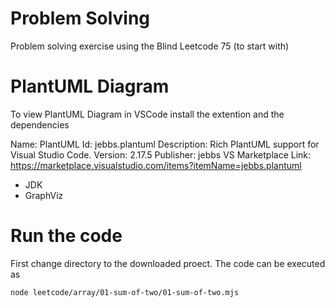 # Problem Solving
Problem solving exercise using the Blind Leetcode 75 (to start with)

# PlantUML Diagram
To view PlantUML Diagram in VSCode install the extention  and the dependencies

Name: PlantUML
Id: jebbs.plantuml
Description: Rich PlantUML support for Visual Studio Code.
Version: 2.17.5
Publisher: jebbs
VS Marketplace Link: https://marketplace.visualstudio.com/items?itemName=jebbs.plantuml


- JDK
- GraphViz

# Run the code
First change directory to the downloaded proect.
The code can be executed as

```
node leetcode/array/01-sum-of-two/01-sum-of-two.mjs
```


